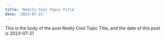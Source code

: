 ```yaml
---
title: 'Really Cool Topic Title'
date: '2023-07-21'
---
```


This is the body of the post Really Cool Topic Title, and the date of this post is 2023-07-21
